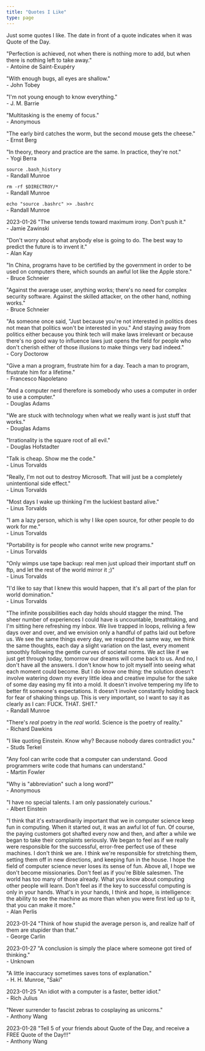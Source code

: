 ```yaml
---
title: "Quotes I Like"
type: page
---
```



Just some quotes I like. The date in front of a quote indicates when it was Quote of the Day.

"Perfection is achieved, not when there is nothing more to add, but when there is nothing left to take away."\
\- Antoine de Saint-Exupéry

"With enough bugs, all eyes are shallow."\
\- John Tobey

"I'm not young enough to know everything."\
\- J. M. Barrie

"Multitasking is the enemy of focus."\
\- Anonymous

"The early bird catches the worm, but the second mouse gets the cheese."\
\- Ernst Berg

"In theory, theory and practice are the same. In practice, they're not."\
\- Yogi Berra

`source .bash_history`\
\- Randall Munroe

`rm -rf $DIRECTROY/*`\
\- Randall Munroe

`echo "source .bashrc" >> .bashrc`\
\- Randall Munroe

2023-01-26 "The universe tends toward maximum irony. Don't push it."\
\- Jamie Zawinski

"Don't worry about what anybody else is going to do. The best way to predict the future is to invent it."\
\- Alan Kay

"In China, programs have to be certified by the government in order to be used on computers there, which sounds an awful lot like the Apple store."\
\- Bruce Schneier

"Against the average user, anything works; there's no need for complex security software. Against the skilled attacker, on the other hand, nothing works."\
\- Bruce Schneier

"As someone once said, "Just because you're not interested in politics does not mean that politics won't be interested in you." And staying away from politics either because you think tech will make laws irrelevant or because there's no good way to influence laws just opens the field for people who don't cherish either of those illusions to make things very bad indeed."\
\- Cory Doctorow

"Give a man a program, frustrate him for a day. Teach a man to program, frustrate him for a lifetime."\
\- Francesco Napoletano

"And a computer nerd therefore is somebody who uses a computer in order to use a computer."\
\- Douglas Adams

"We are stuck with technology when what we really want is just stuff that works."\
\- Douglas Adams

"Irrationality is the square root of all evil."\
\- Douglas Hofstadter

"Talk is cheap. Show me the code."\
\- Linus Torvalds

"Really, I'm not out to destroy Microsoft. That will just be a completely unintentional side effect."\
\- Linus Torvalds

"Most days I wake up thinking I'm the luckiest bastard alive."\
\- Linus Torvalds

"I am a lazy person, which is why I like open source, for other people to do work for me."\
\- Linus Torvalds

"Portability is for people who cannot write new programs."\
\- Linus Torvalds

"Only wimps use tape backup: real men just upload their important stuff on ftp, and let the rest of the world mirror it ;)"\
\- Linus Torvalds

"I'd like to say that I knew this would happen, that it's all part of the plan for world domination."\
\- Linus Torvalds

"The infinite possibilities each day holds should stagger the mind. The sheer number of experiences I could have is uncountable, breathtaking, and I'm sitting here refreshing my inbox. We live trapped in loops, reliving a few days over and over, and we envision only a handful of paths laid out before us. We see the same things every day, we respond the same way, we think the same thoughts, each day a slight variation on the last, every moment smoothly following the gentle curves of societal norms. We act like if we just get through today, tomorrow our dreams will come back to us. And no, I don't have all the answers. I don't know how to jolt myself into seeing what each moment could become. But I do know one thing: the solution doesn't involve watering down my every little idea and creative impulse for the sake of some day easing my fit into a mold. It doesn't involve tempering my life to better fit someone's expectations. It doesn't involve constantly holding back for fear of shaking things up. This is very important, so I want to say it as clearly as I can: FUCK. THAT. SHIT."\
\- Randall Munroe

"There's *real* poetry in the *real* world. Science is the poetry of reality."\
\- Richard Dawkins

"I like quoting Einstein. Know why? Because nobody dares contradict you."\
\- Studs Terkel

"Any fool can write code that a computer can understand. Good programmers write code that humans can understand."\
\- Martin Fowler

"Why is "abbreviation" such a long word?"\
\- Anonymous

"I have no special talents. I am only passionately curious."\
\- Albert Einstein

"I think that it's extraordinarily important that we in computer science keep fun in computing. When it started out, it was an awful lot of fun. Of course, the paying customers got shafted every now and then, and after a while we began to take their complaints seriously. We began to feel as if we really were responsible for the successful, error-free perfect use of these machines. I don't think we are. I think we're responsible for stretching them, setting them off in new directions, and keeping fun in the house. I hope the field of computer science never loses its sense of fun. Above all, I hope we don't become missionaries. Don't feel as if you're Bible salesmen. The world has too many of those already. What you know about computing other people will learn. Don't feel as if the key to successful computing is only in your hands. What's in your hands, I think and hope, is intelligence: the ability to see the machine as more than when you were first led up to it, that you can make it more."\
\- Alan Perlis

2023-01-24 "Think of how stupid the average person is, and realize half of them are stupider than that."\
\- George Carlin

2023-01-27 "A conclusion is simply the place where someone got tired of thinking."\
\- Unknown

"A little inaccuracy sometimes saves tons of explanation."\
\- H. H. Munroe, "Saki"

2023-01-25 "An idiot with a computer is a faster, better idiot."\
\- Rich Julius

"Never surrender to fascist zebras to cosplaying as unicorns."\
\- Anthony Wang

2023-01-28 "Tell 5 of your friends about Quote of the Day, and receive a FREE Quote of the Day!!!"\
\- Anthony Wang
